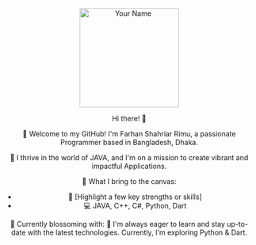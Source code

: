 <div align="center">
  <img src="https://your-profile-image-url" alt="Your Name" width="200"/>

  Hi there! 👋

  🌈 Welcome to my GitHub! I'm Farhan Shahriar Rimu, a passionate Programmer based in Bangladesh, Dhaka.

  🚀 I thrive in the world of JAVA, and I'm on a mission to create vibrant and impactful Applications.

  🎨 What I bring to the canvas:
  - 🌟 [Highlight a few key strengths or skills]
  - 💻 JAVA, C++, C#, Python, Dart

  🌱 Currently blossoming with:
  🚀 I'm always eager to learn and stay up-to-date with the latest technologies. Currently, I'm exploring Python & Dart.
